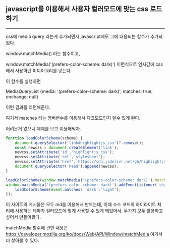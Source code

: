 ## javascript를 이용해서 사용자 컬러모드에 맞는 css 로드하기

---

css에 media query 라는게 추가되면서 javascript에도 그에 대응되는 함수가 추가되었다.

window.matchMedia() 라는 함수이고,

window.matchMedia('(prefers-color-scheme: dark)') 이런식으로 인자값에 css에서 사용하던 미디어쿼리를 넣는다.

이 함수를 실행하면

MediaQueryList {media: '(prefers-color-scheme: dark)', matches: true, onchange: null}

이런 결과를 리턴해준다.

여기서 matches 라는 멤버변수를 이용해서 다크모드인지 알수 있게 된다.

어려운거 없으니 예제를 보고 이용해먹자.

```javascript
function loadColorScheme(scheme) {
    document.querySelector('link#highlightjs_css')?.remove();
    const newcss = document.createElement('link');
    newcss.setAttribute('id','highlightjs_css');
    newcss.setAttribute('rel','stylesheet');
    newcss.setAttribute('href',`https://cdn.jsdelivr.net/gh/highlightjs/cdn-release@11.9.0/build/styles/stackoverflow-${scheme}.min.css`);
    document.querySelector('head').append(newcss);
}

loadColorScheme(window.matchMedia('(prefers-color-scheme: dark)').matches? 'dark':'light');
window.matchMedia('(prefers-color-scheme: dark)').addEventListener('change', event => {
    loadColorScheme(event.matches? 'dark':'light');
});
```

이 사이트의 게시물은 모두 md를 이용해서 만드는데, 이때 소스 코드의 하이라이트 처리에 사용하는 테마가 컬러모드에 맞게 사용할 수 있게 돼있어서, 두가지 모두 활용하고 싶어서 만들어봤다.

matchMedia 함수에 관한 내용은 https://developer.mozilla.org/ko/docs/Web/API/Window/matchMedia 여기서 더 찾아볼 수 있다.